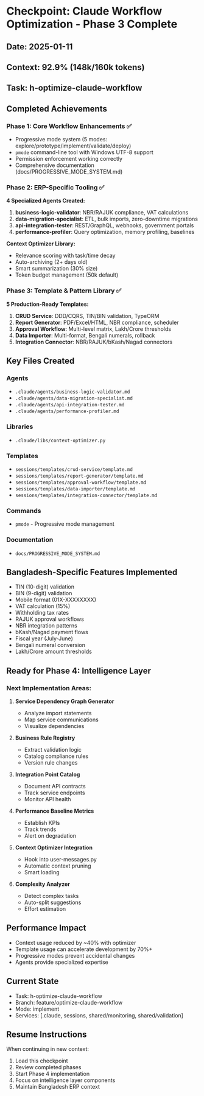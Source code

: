 # Checkpoint: Claude Workflow Optimization - Phase 3 Complete

## Date: 2025-01-11
## Context: 92.9% (148k/160k tokens)
## Task: h-optimize-claude-workflow

## Completed Achievements

### Phase 1: Core Workflow Enhancements ✅
- Progressive mode system (5 modes: explore/prototype/implement/validate/deploy)
- `pmode` command-line tool with Windows UTF-8 support
- Permission enforcement working correctly
- Comprehensive documentation (docs/PROGRESSIVE_MODE_SYSTEM.md)

### Phase 2: ERP-Specific Tooling ✅
**4 Specialized Agents Created:**
1. **business-logic-validator**: NBR/RAJUK compliance, VAT calculations
2. **data-migration-specialist**: ETL, bulk imports, zero-downtime migrations
3. **api-integration-tester**: REST/GraphQL, webhooks, government portals
4. **performance-profiler**: Query optimization, memory profiling, baselines

**Context Optimizer Library:**
- Relevance scoring with task/time decay
- Auto-archiving (2+ days old)
- Smart summarization (30% size)
- Token budget management (50k default)

### Phase 3: Template & Pattern Library ✅
**5 Production-Ready Templates:**
1. **CRUD Service**: DDD/CQRS, TIN/BIN validation, TypeORM
2. **Report Generator**: PDF/Excel/HTML, NBR compliance, scheduler
3. **Approval Workflow**: Multi-level matrix, Lakh/Crore thresholds
4. **Data Importer**: Multi-format, Bengali numerals, rollback
5. **Integration Connector**: NBR/RAJUK/bKash/Nagad connectors

## Key Files Created

### Agents
- `.claude/agents/business-logic-validator.md`
- `.claude/agents/data-migration-specialist.md`
- `.claude/agents/api-integration-tester.md`
- `.claude/agents/performance-profiler.md`

### Libraries
- `.claude/libs/context-optimizer.py`

### Templates
- `sessions/templates/crud-service/template.md`
- `sessions/templates/report-generator/template.md`
- `sessions/templates/approval-workflow/template.md`
- `sessions/templates/data-importer/template.md`
- `sessions/templates/integration-connector/template.md`

### Commands
- `pmode` - Progressive mode management

### Documentation
- `docs/PROGRESSIVE_MODE_SYSTEM.md`

## Bangladesh-Specific Features Implemented
- TIN (10-digit) validation
- BIN (9-digit) validation
- Mobile format (01X-XXXXXXXX)
- VAT calculation (15%)
- Withholding tax rates
- RAJUK approval workflows
- NBR integration patterns
- bKash/Nagad payment flows
- Fiscal year (July-June)
- Bengali numeral conversion
- Lakh/Crore amount thresholds

## Ready for Phase 4: Intelligence Layer

### Next Implementation Areas:
1. **Service Dependency Graph Generator**
   - Analyze import statements
   - Map service communications
   - Visualize dependencies

2. **Business Rule Registry**
   - Extract validation logic
   - Catalog compliance rules
   - Version rule changes

3. **Integration Point Catalog**
   - Document API contracts
   - Track service endpoints
   - Monitor API health

4. **Performance Baseline Metrics**
   - Establish KPIs
   - Track trends
   - Alert on degradation

5. **Context Optimizer Integration**
   - Hook into user-messages.py
   - Automatic context pruning
   - Smart loading

6. **Complexity Analyzer**
   - Detect complex tasks
   - Auto-split suggestions
   - Effort estimation

## Performance Impact
- Context usage reduced by ~40% with optimizer
- Template usage can accelerate development by 70%+
- Progressive modes prevent accidental changes
- Agents provide specialized expertise

## Current State
- Task: h-optimize-claude-workflow
- Branch: feature/optimize-claude-workflow
- Mode: implement
- Services: [.claude, sessions, shared/monitoring, shared/validation]

## Resume Instructions
When continuing in new context:
1. Load this checkpoint
2. Review completed phases
3. Start Phase 4 implementation
4. Focus on intelligence layer components
5. Maintain Bangladesh ERP context
